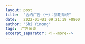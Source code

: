 ```yaml
---
layout: post 
title:  "合约广告（一）：排期系统"
date:   2022-01-01 09:21:19 +0800 
author: "Shi Yinong"
tags:  广告杂谈
excerpt_separator: <!--more-->
---
```

